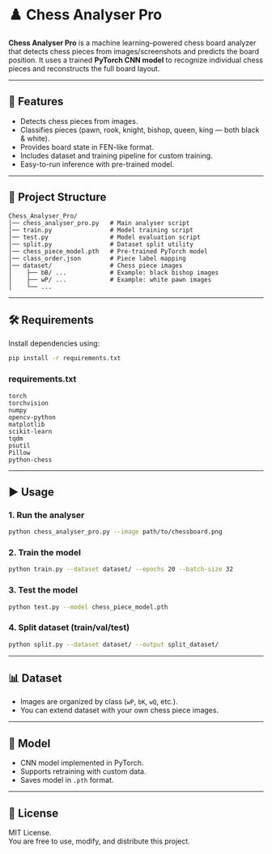 # ♟️ Chess Analyser Pro

**Chess Analyser Pro** is a machine learning–powered chess board analyzer that detects chess pieces from images/screenshots and predicts the board position. It uses a trained **PyTorch CNN model** to recognize individual chess pieces and reconstructs the full board layout.

---

## 🚀 Features
- Detects chess pieces from images.
- Classifies pieces (pawn, rook, knight, bishop, queen, king — both black & white).
- Provides board state in FEN-like format.
- Includes dataset and training pipeline for custom training.
- Easy-to-run inference with pre-trained model.

---

## 📂 Project Structure
```
Chess_Analyser_Pro/
│── chess_analyser_pro.py   # Main analyser script
│── train.py                # Model training script
│── test.py                 # Model evaluation script
│── split.py                # Dataset split utility
│── chess_piece_model.pth   # Pre-trained PyTorch model
│── class_order.json        # Piece label mapping
│── dataset/                # Chess piece images
│    ├── bB/ ...            # Example: black bishop images
│    ├── wP/ ...            # Example: white pawn images
│    └── ...
```
---

## 🛠 Requirements
Install dependencies using:

```bash
pip install -r requirements.txt
```

### requirements.txt
```
torch
torchvision
numpy
opencv-python
matplotlib
scikit-learn
tqdm
psutil
Pillow
python-chess
```

---

## ▶️ Usage

### 1. Run the analyser
```bash
python chess_analyser_pro.py --image path/to/chessboard.png
```

### 2. Train the model
```bash
python train.py --dataset dataset/ --epochs 20 --batch-size 32
```

### 3. Test the model
```bash
python test.py --model chess_piece_model.pth
```

### 4. Split dataset (train/val/test)
```bash
python split.py --dataset dataset/ --output split_dataset/
```

---

## 📊 Dataset
- Images are organized by class (`wP`, `bK`, `wQ`, etc.).
- You can extend dataset with your own chess piece images.

---

## 🧠 Model
- CNN model implemented in PyTorch.
- Supports retraining with custom data.
- Saves model in `.pth` format.

---

## 📜 License
MIT License.  
You are free to use, modify, and distribute this project.
